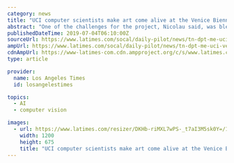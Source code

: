 ```yaml
---
category: news
title: "UCI computer scientists make art come alive at the Venice Biennale"
abstract: "One of the challenges for the project, Nicolau said, was blending the computer scientists’ vision with Fainaru’s artistic view. Things that seemed trivial to Fainaru were complicated, and vice versa. “Artistically, we created a lot of context ..."
publishedDateTime: 2019-07-04T06:10:00Z
sourceUrl: https://www.latimes.com/socal/daily-pilot/news/tn-dpt-me-uci-venice-biennale-20190703-story.html
ampUrl: https://www.latimes.com/socal/daily-pilot/news/tn-dpt-me-uci-venice-biennale-20190703-story.html?outputType=amp
cdnAmpUrl: https://www-latimes-com.cdn.ampproject.org/c/s/www.latimes.com/socal/daily-pilot/news/tn-dpt-me-uci-venice-biennale-20190703-story.html?outputType=amp
type: article

provider:
  name: Los Angeles Times
  id: losangelestimes

topics:
  - AI
  - computer vision

images:
  - url: https://www.latimes.com/resizer/DKHb-riMXL7wPS-_t7aI3M5sk0Y=/1200x0/arc-anglerfish-arc2-prod-tronc.s3.amazonaws.com/public/3WMG6K6FP5BYBNIAASQKX2M7TY.jpg
    width: 1200
    height: 675
    title: "UCI computer scientists make art come alive at the Venice Biennale"
---
```

